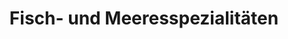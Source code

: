 ---
title: "Fisch- und Meeresspezialitäten"
url: /berlin/fisch-und-meeresspezialitaeten/
shop: Fisch
---